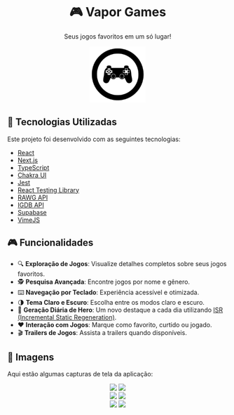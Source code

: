 <h1 align="center">🎮 Vapor Games</h1>
<p align="center">Seus jogos favoritos em um só lugar!</p>

<p align="center">
  <img src="public/icons/android-chrome-192x192.png" alt="Vapor Games Icon" width="128" height="128" />
</p>

## 🚀 Tecnologias Utilizadas

Este projeto foi desenvolvido com as seguintes tecnologias:

- [React](https://pt-br.reactjs.org/)
- [Next.js](https://nextjs.org/)
- [TypeScript](https://www.typescriptlang.org/)
- [Chakra UI](https://chakra-ui.com/)
- [Jest](https://jestjs.io/pt-BR/)
- [React Testing Library](https://testing-library.com/docs/react-testing-library/intro/)
- [RAWG API](https://rawg.io/apidocs)
- [IGDB API](https://www.igdb.com/api)
- [Supabase](https://supabase.com/)
- [VimeJS](https://vimejs.com/)

## 🎮 Funcionalidades

- 🔍 **Exploração de Jogos**: Visualize detalhes completos sobre seus jogos favoritos.
- 🕵️ **Pesquisa Avançada**: Encontre jogos por nome e gênero.
- ⌨️ **Navegação por Teclado**: Experiência acessível e otimizada.
- 🌗 **Tema Claro e Escuro**: Escolha entre os modos claro e escuro.
- 🔄 **Geração Diária de Hero**: Um novo destaque a cada dia utilizando [ISR (Incremental Static Regeneration)](https://nextjs.org/docs/basic-features/data-fetching/incremental-static-regeneration).
- ❤️ **Interação com Jogos**: Marque como favorito, curtido ou jogado.
- 🎬 **Trailers de Jogos**: Assista a trailers quando disponíveis.

## 📸 Imagens

Aqui estão algumas capturas de tela da aplicação:

<p align="center">
  <img src="https://user-images.githubusercontent.com/59753526/179491341-385cc8be-20a7-47b0-89d8-f46a20c1ab17.png" width="45%"/>
  <img src="https://user-images.githubusercontent.com/59753526/179491451-9e34420e-c0fa-42d5-9413-69d3d83e25da.png" width="45%"/>
  <br>
  <img src="https://user-images.githubusercontent.com/59753526/179491525-b879bf54-aa69-4564-aabc-6a244461af51.png" width="45%"/>
  <img src="https://user-images.githubusercontent.com/59753526/179491671-0da07c93-9d77-4681-93ca-04b81a102c51.png" width="45%"/>
  <br>
  <img src="https://user-images.githubusercontent.com/59753526/171780088-50f878f0-81ad-4545-907f-9831db37547f.png" width="45%"/>
  <img src="https://user-images.githubusercontent.com/59753526/171780104-dc21ea14-1590-4572-9e7e-bde2f727233c.png" width="45%"/>
</p>
